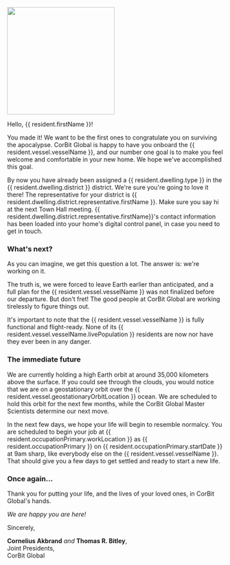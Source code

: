 <img width="250" src="https://orzoknight.github.io/corbit-global/img/corbit-global-logo-white.svg">

Hello, {{ resident.firstName }}!

You made it! We want to be the first ones to congratulate you on surviving the apocalypse. CorBit Global is happy to have you onboard the {{ resident.vessel.vesselName }}, and our number one goal is to make you feel welcome and comfortable in your new home. We hope we've accomplished this goal.

By now you have already been assigned a {{ resident.dwelling.type }} in the {{ resident.dwelling.district }} district. We're sure you're going to love it there! The representative for your district is {{ resident.dwelling.district.representative.firstName }}. Make sure you say hi at the next Town Hall meeting. {{ resident.dwelling.district.representative.firstName}}'s contact information has been loaded into your home's digital control panel, in case you need to get in touch.

### What's next?

As you can imagine, we get this question a lot. The answer is: we're working on it.

The truth is, we were forced to leave Earth earlier than anticipated, and a full plan for the {{ resident.vessel.vesselName }} was not finalized before our departure. But don't fret! The good people at CorBit Global are working tirelessly to figure things out.

It's important to note that the {{ resident.vessel.vesselName }} is fully functional and flight-ready. None of its {{ resident.vessel.vesselName.livePopulation }} residents are now nor have they ever been in any danger.

### The immediate future

We are currently holding a high Earth orbit at around 35,000 kilometers above the surface. If you could see through the clouds, you would notice that we are on a geostationary orbit over the {{ resident.vessel.geostationaryOrbitLocation }} ocean. We are scheduled to hold this orbit for the next few months, while the CorBit Global Master Scientists determine our next move.

In the next few days, we hope your life will begin to resemble normalcy. You are scheduled to begin your job at {{ resident.occupationPrimary.workLocation }} as {{ resident.occupationPrimary }} on {{ resident.occupationPrimary.startDate }} at 9am sharp, like everybody else on the {{ resident.vessel.vesselName }}. That should give you a few days to get settled and ready to start a new life.

### Once again...

Thank you for putting your life, and the lives of your loved ones, in CorBit Global's hands.

*We are happy you are here!*

Sincerely,

**Cornelius Akbrand** *and* **Thomas R. Bitley**,  
Joint Presidents,  
CorBit Global
